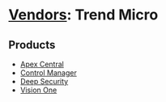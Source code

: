 # [Vendors](README.md): Trend Micro

## Products

- [Apex Central](../products/F362EA03-9BBB-4701-B2DF-5460C4A289CF.md)
- [Control Manager](../products/bb75c481-648d-4953-80cf-1c8cbde8fbb8.md)
- [Deep Security](../products/57cec26c-f94e-4403-add4-dae2382b5c16.md)
- [Vision One](../products/72a5ddec-abb9-41ff-a2da-6a58beff980c.md)
